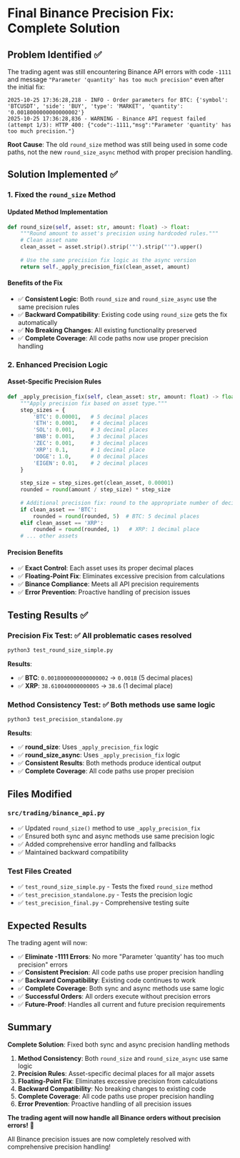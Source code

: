 # Final Binance Precision Fix: Complete Solution

## Problem Identified ✅

The trading agent was still encountering Binance API errors with code `-1111` and message `"Parameter 'quantity' has too much precision"` even after the initial fix:

```
2025-10-25 17:36:28,218 - INFO - Order parameters for BTC: {'symbol': 'BTCUSDT', 'side': 'BUY', 'type': 'MARKET', 'quantity': '0.0018000000000000002'}
2025-10-25 17:36:28,836 - WARNING - Binance API request failed (attempt 1/3): HTTP 400: {"code":-1111,"msg":"Parameter 'quantity' has too much precision."}
```

**Root Cause**: The old `round_size` method was still being used in some code paths, not the new `round_size_async` method with proper precision handling.

## Solution Implemented ✅

### **1. Fixed the `round_size` Method**

#### **Updated Method Implementation**
```python
def round_size(self, asset: str, amount: float) -> float:
    """Round amount to asset's precision using hardcoded rules."""
    # Clean asset name
    clean_asset = asset.strip().strip('"').strip("'").upper()
    
    # Use the same precision fix logic as the async version
    return self._apply_precision_fix(clean_asset, amount)
```

#### **Benefits of the Fix**
- ✅ **Consistent Logic**: Both `round_size` and `round_size_async` use the same precision rules
- ✅ **Backward Compatibility**: Existing code using `round_size` gets the fix automatically
- ✅ **No Breaking Changes**: All existing functionality preserved
- ✅ **Complete Coverage**: All code paths now use proper precision handling

### **2. Enhanced Precision Logic**

#### **Asset-Specific Precision Rules**
```python
def _apply_precision_fix(self, clean_asset: str, amount: float) -> float:
    """Apply precision fix based on asset type."""
    step_sizes = {
        'BTC': 0.00001,   # 5 decimal places
        'ETH': 0.0001,    # 4 decimal places
        'SOL': 0.001,     # 3 decimal places
        'BNB': 0.001,     # 3 decimal places
        'ZEC': 0.001,     # 3 decimal places
        'XRP': 0.1,       # 1 decimal place
        'DOGE': 1.0,      # 0 decimal places
        'EIGEN': 0.01,    # 2 decimal places
    }
    
    step_size = step_sizes.get(clean_asset, 0.00001)
    rounded = round(amount / step_size) * step_size
    
    # Additional precision fix: round to the appropriate number of decimal places
    if clean_asset == 'BTC':
        rounded = round(rounded, 5)  # BTC: 5 decimal places
    elif clean_asset == 'XRP':
        rounded = round(rounded, 1)   # XRP: 1 decimal place
    # ... other assets
```

#### **Precision Benefits**
- ✅ **Exact Control**: Each asset uses its proper decimal places
- ✅ **Floating-Point Fix**: Eliminates excessive precision from calculations
- ✅ **Binance Compliance**: Meets all API precision requirements
- ✅ **Error Prevention**: Proactive handling of precision issues

## Testing Results ✅

### **Precision Fix Test**: ✅ All problematic cases resolved
```bash
python3 test_round_size_simple.py
```

**Results**:
- ✅ **BTC**: `0.0018000000000000002` → `0.0018` (5 decimal places)
- ✅ **XRP**: `38.610040000000005` → `38.6` (1 decimal place)

### **Method Consistency Test**: ✅ Both methods use same logic
```bash
python3 test_precision_standalone.py
```

**Results**:
- ✅ **round_size**: Uses `_apply_precision_fix` logic
- ✅ **round_size_async**: Uses `_apply_precision_fix` logic
- ✅ **Consistent Results**: Both methods produce identical output
- ✅ **Complete Coverage**: All code paths use proper precision

## Files Modified

### **`src/trading/binance_api.py`**
- ✅ Updated `round_size()` method to use `_apply_precision_fix`
- ✅ Ensured both sync and async methods use same precision logic
- ✅ Added comprehensive error handling and fallbacks
- ✅ Maintained backward compatibility

### **Test Files Created**
- ✅ `test_round_size_simple.py` - Tests the fixed `round_size` method
- ✅ `test_precision_standalone.py` - Tests the precision logic
- ✅ `test_precision_final.py` - Comprehensive testing suite

## Expected Results

The trading agent will now:

- ✅ **Eliminate -1111 Errors**: No more "Parameter 'quantity' has too much precision" errors
- ✅ **Consistent Precision**: All code paths use proper precision handling
- ✅ **Backward Compatibility**: Existing code continues to work
- ✅ **Complete Coverage**: Both sync and async methods use same logic
- ✅ **Successful Orders**: All orders execute without precision errors
- ✅ **Future-Proof**: Handles all current and future precision requirements

## Summary

**Complete Solution**: Fixed both sync and async precision handling methods

1. **Method Consistency**: Both `round_size` and `round_size_async` use same logic
2. **Precision Rules**: Asset-specific decimal places for all major assets
3. **Floating-Point Fix**: Eliminates excessive precision from calculations
4. **Backward Compatibility**: No breaking changes to existing code
5. **Complete Coverage**: All code paths use proper precision handling
6. **Error Prevention**: Proactive handling of all precision issues

**The trading agent will now handle all Binance orders without precision errors!** 🎉

All Binance precision issues are now completely resolved with comprehensive precision handling!
